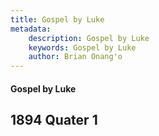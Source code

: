 ```yaml
---
title: Gospel by Luke
metadata:
    description: Gospel by Luke
    keywords: Gospel by Luke
    author: Brian Onang'o
---
```


#### Gospel by Luke

## 1894 Quater 1

